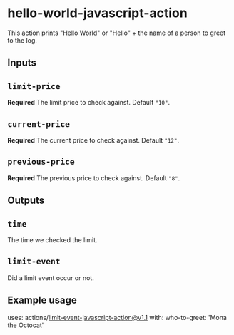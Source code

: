 # hello-world-javascript-action

This action prints "Hello World" or "Hello" + the name of a person to greet to the log.

## Inputs

## `limit-price`

**Required** The limit price to check against. Default `"10"`.

## `current-price`

**Required** The current price to check against. Default `"12"`.

## `previous-price`

**Required** The previous price to check against. Default `"8"`.


## Outputs

## `time`

The time we checked the limit.

## `limit-event`

Did a limit event occur or not.

## Example usage

uses: actions/limit-event-javascript-action@v1.1
with:
  who-to-greet: 'Mona the Octocat'
